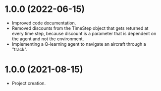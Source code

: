<a name="1.0.0"></a>
# 1.0.0 (2022-06-15)
- Improved code documentation.
- Removed discounts from the TimeStep object that gets returned at every time step, because discount is a parameter that is dependent on the agent and not the environment.
- Implementing a Q-learning agent to navigate an aircraft through a "track".

<a name="1.0.0"></a>
# 1.0.0 (2021-08-15)
- Project creation.
